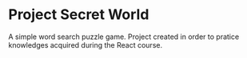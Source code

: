 # Project Secret World
A simple word search puzzle game. Project created in order to pratice knowledges acquired during the React course.
